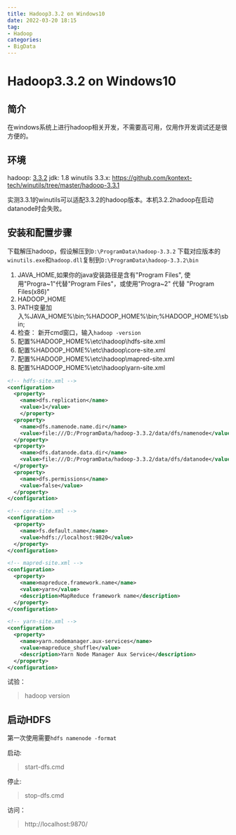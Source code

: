 ```yaml
---
title: Hadoop3.3.2 on Windows10
date: 2022-03-20 18:15
tag: 
- Hadoop
categories:
- BigData
---
```

# Hadoop3.3.2 on Windows10

## 简介

在windows系统上进行hadoop相关开发，不需要高可用，仅用作开发调试还是很方便的。

## 环境
hadoop: [3.3.2](https://www.apache.org/dyn/closer.cgi/hadoop/common/hadoop-3.2.2/hadoop-3.2.2.tar.gz)
jdk: 1.8
winutils 3.3.x: https://github.com/kontext-tech/winutils/tree/master/hadoop-3.3.1

实测3.3.1的winutils可以适配3.3.2的hadoop版本。本机3.2.2hadoop在启动datanode时会失败。

## 安装和配置步骤

下载解压hadoop，假设解压到`D:\ProgramData\hadoop-3.3.2`
下载对应版本的`winutils.exe`和`hadoop.dll`复制到`D:\ProgramData\hadoop-3.3.2\bin`


1. JAVA_HOME,如果你的java安装路径是含有"Program Files", 使用"Progra~1"代替"Program Files"，或使用"Progra~2" 代替 "Program Files(x86)"
2. HADOOP_HOME
3. PATH变量加入%JAVA_HOME%\bin;%HADOOP_HOME%\bin;%HADOOP_HOME%\sbin;
4. 检查： 新开cmd窗口，输入`hadoop -version`
5. 配置%HADOOP_HOME%\etc\hadoop\hdfs-site.xml
6. 配置%HADOOP_HOME%\etc\hadoop\core-site.xml
7. 配置%HADOOP_HOME%\etc\hadoop\mapred-site.xml
8. 配置%HADOOP_HOME%\etc\hadoop\yarn-site.xml
```xml
<!-- hdfs-site.xml -->
<configuration>
  <property>
    <name>dfs.replication</name>
    <value>1</value>
    </property>
  <property>
    <name>dfs.namenode.name.dir</name>
    <value>file:///D:/ProgramData/hadoop-3.3.2/data/dfs/namenode</value>
  </property>
  <property>
    <name>dfs.datanode.data.dir</name>
    <value>file:///D:/ProgramData/hadoop-3.3.2/data/dfs/datanode</value>
  </property>
  <property>
    <name>dfs.permissions</name>
    <value>false</value>
  </property>
</configuration>
```
```xml
<!-- core-site.xml -->
<configuration>
  <property>
    <name>fs.default.name</name>
    <value>hdfs://localhost:9820</value>
  </property>
</configuration>
```
```xml
<!-- mapred-site.xml -->
<configuration>
  <property>
    <name>mapreduce.framework.name</name>
    <value>yarn</value>
    <description>MapReduce framework name</description>
  </property>
</configuration>
```
```xml
<!-- yarn-site.xml -->
<configuration>
  <property>
    <name>yarn.nodemanager.aux-services</name>
    <value>mapreduce_shuffle</value>
    <description>Yarn Node Manager Aux Service</description>
  </property>
</configuration>
```

试验：
>hadoop version

## 启动HDFS

第一次使用需要`hdfs namenode -format`

启动:
>start-dfs.cmd

停止:
>stop-dfs.cmd

访问：
>http://localhost:9870/